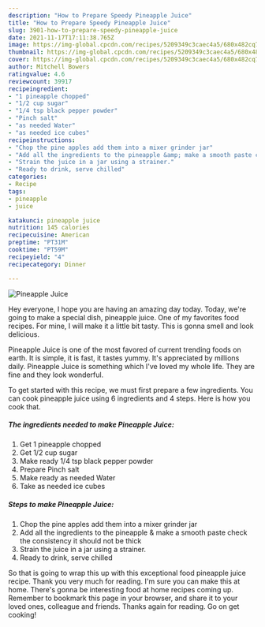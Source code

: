 ```yaml
---
description: "How to Prepare Speedy Pineapple Juice"
title: "How to Prepare Speedy Pineapple Juice"
slug: 3901-how-to-prepare-speedy-pineapple-juice
date: 2021-11-17T17:11:38.765Z
image: https://img-global.cpcdn.com/recipes/5209349c3caec4a5/680x482cq70/pineapple-juice-recipe-main-photo.jpg
thumbnail: https://img-global.cpcdn.com/recipes/5209349c3caec4a5/680x482cq70/pineapple-juice-recipe-main-photo.jpg
cover: https://img-global.cpcdn.com/recipes/5209349c3caec4a5/680x482cq70/pineapple-juice-recipe-main-photo.jpg
author: Mitchell Bowers
ratingvalue: 4.6
reviewcount: 39917
recipeingredient:
- "1 pineapple chopped"
- "1/2 cup sugar"
- "1/4 tsp black pepper powder"
- "Pinch salt"
- "as needed Water"
- "as needed ice cubes"
recipeinstructions:
- "Chop the pine apples add them into a mixer grinder jar"
- "Add all the ingredients to the pineapple &amp; make a smooth paste check the consistency it should not be thick"
- "Strain the juice in a jar using a strainer."
- "Ready to drink, serve chilled"
categories:
- Recipe
tags:
- pineapple
- juice

katakunci: pineapple juice 
nutrition: 145 calories
recipecuisine: American
preptime: "PT31M"
cooktime: "PT59M"
recipeyield: "4"
recipecategory: Dinner

---
```



![Pineapple Juice](https://img-global.cpcdn.com/recipes/5209349c3caec4a5/680x482cq70/pineapple-juice-recipe-main-photo.jpg)

Hey everyone, I hope you are having an amazing day today. Today, we're going to make a special dish, pineapple juice. One of my favorites food recipes. For mine, I will make it a little bit tasty. This is gonna smell and look delicious.

Pineapple Juice is one of the most favored of current trending foods on earth. It is simple, it is fast, it tastes yummy. It's appreciated by millions daily. Pineapple Juice is something which I've loved my whole life. They are fine and they look wonderful.




To get started with this recipe, we must first prepare a few ingredients. You can cook pineapple juice using 6 ingredients and 4 steps. Here is how you cook that.

<!--inarticleads1-->

##### The ingredients needed to make Pineapple Juice:

1. Get 1 pineapple chopped
1. Get 1/2 cup sugar
1. Make ready 1/4 tsp black pepper powder
1. Prepare Pinch salt
1. Make ready as needed Water
1. Take as needed ice cubes




<!--inarticleads2-->

##### Steps to make Pineapple Juice:

1. Chop the pine apples add them into a mixer grinder jar
1. Add all the ingredients to the pineapple &amp; make a smooth paste check the consistency it should not be thick
1. Strain the juice in a jar using a strainer.
1. Ready to drink, serve chilled




So that is going to wrap this up with this exceptional food pineapple juice recipe. Thank you very much for reading. I'm sure you can make this at home. There's gonna be interesting food at home recipes coming up. Remember to bookmark this page in your browser, and share it to your loved ones, colleague and friends. Thanks again for reading. Go on get cooking!
